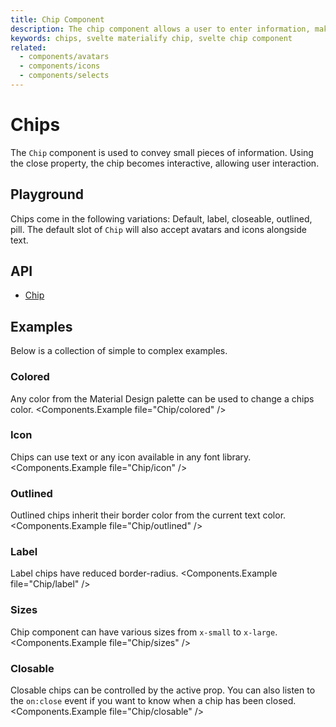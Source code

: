 ```yaml
---
title: Chip Component
description: The chip component allows a user to enter information, make selections, filter content or trigger actions.
keywords: chips, svelte materialify chip, svelte chip component
related:
  - components/avatars
  - components/icons
  - components/selects
---
```


<script>
  import Playground from '@/playground/Chip.svelte';
</script>

# Chips

The `Chip` component is used to convey small pieces of information. Using the close property, the chip becomes interactive, allowing user interaction.

## Playground

Chips come in the following variations: Default, label, closeable, outlined, pill. The default slot of `Chip` will also accept avatars and icons alongside text.
<Playground />

## API

- [Chip](/api/Chip/)

## Examples

Below is a collection of simple to complex examples.

### Colored

Any color from the Material Design palette can be used to change a chips color.
<Components.Example file="Chip/colored" />

### Icon

Chips can use text or any icon available in any font library.
<Components.Example file="Chip/icon" />

### Outlined

Outlined chips inherit their border color from the current text color.
<Components.Example file="Chip/outlined" />

### Label

Label chips have reduced border-radius.
<Components.Example file="Chip/label" />

### Sizes

Chip component can have various sizes from `x-small` to `x-large`.
<Components.Example file="Chip/sizes" />

### Closable

Closable chips can be controlled by the active prop. You can also listen to the `on:close` event if you want to know when a chip has been closed.
<Components.Example file="Chip/closable" />
